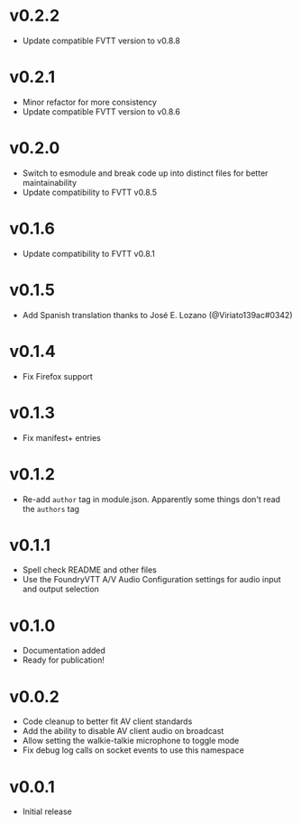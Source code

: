 # v0.2.2
* Update compatible FVTT version to v0.8.8

# v0.2.1
* Minor refactor for more consistency
* Update compatible FVTT version to v0.8.6

# v0.2.0
* Switch to esmodule and break code up into distinct files for better maintainability
* Update compatibility to FVTT v0.8.5

# v0.1.6
* Update compatibility to FVTT v0.8.1

# v0.1.5
* Add Spanish translation thanks to José E. Lozano (@Viriato139ac#0342)

# v0.1.4
* Fix Firefox support

# v0.1.3
* Fix manifest+ entries

# v0.1.2
* Re-add `author` tag in module.json. Apparently some things don't read the `authors` tag

# v0.1.1
* Spell check README and other files
* Use the FoundryVTT A/V Audio Configuration settings for audio input and output selection

# v0.1.0
* Documentation added
* Ready for publication!

# v0.0.2
* Code cleanup to better fit AV client standards
* Add the ability to disable AV client audio on broadcast
* Allow setting the walkie-talkie microphone to toggle mode
* Fix debug log calls on socket events to use this namespace

# v0.0.1
* Initial release